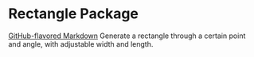 # Rectangle Package
[GitHub-flavored Markdown](https://guides.github.com/features/mastering-markdown/)
Generate a rectangle through a certain point and angle, with adjustable width and length.